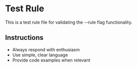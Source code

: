 # Test Rule

This is a test rule file for validating the --rule flag functionality.

## Instructions

- Always respond with enthusiasm
- Use simple, clear language
- Provide code examples when relevant
